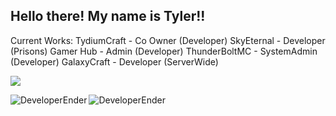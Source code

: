 ## Hello there! My name is Tyler!!

Current Works:
TydiumCraft - Co Owner (Developer)
SkyEternal - Developer (Prisons)
Gamer Hub - Admin (Developer)
ThunderBoltMC - SystemAdmin (Developer)
GalaxyCraft - Developer (ServerWide)

![](https://komarev.com/ghpvc/?username=DeveloperEnder)

<p align="left"><img align="left" src="https://github-readme-stats.vercel.app/api?username=DeveloperEnder&show_icons=true&locale=en&layout=compact&theme=radical&count_private=true" alt="DeveloperEnder" /></p>

 <p><img align="left" src="https://github-readme-streak-stats.herokuapp.com/?user=DeveloperEnder&theme=radical" alt="DeveloperEnder" /></p>
